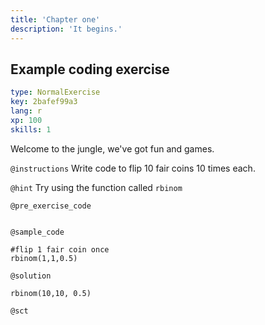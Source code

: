 ```yaml
---
title: 'Chapter one'
description: 'It begins.'
---
```


## Example coding exercise

```yaml
type: NormalExercise
key: 2bafef99a3
lang: r
xp: 100
skills: 1
```

Welcome to the jungle, we've got fun and games. 

`@instructions`
Write code to flip 10 fair coins 10 times each.

`@hint`
Try using the function called `rbinom`

`@pre_exercise_code`
```{r}

```

`@sample_code`
```{r}
#flip 1 fair coin once
rbinom(1,1,0.5)
```

`@solution`
```{r}
rbinom(10,10, 0.5)
```

`@sct`
```{r}

```
